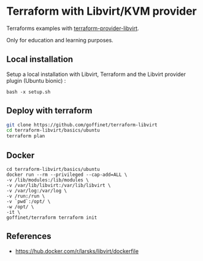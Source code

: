 # Terraform with Libvirt/KVM provider

Terraforms examples with [terraform-provider-libvirt](https://github.com/dmacvicar/terraform-provider-libvirt/).

Only for education and learning purposes.

## Local installation

Setup a local installation with Libvirt, Terraform and the Libvirt provider plugin (Ubuntu bionic) :

```
bash -x setup.sh
```

## Deploy with terraform

```bash
git clone https://github.com/goffinet/terraform-libvirt
cd terraform-libvirt/basics/ubuntu
terraform plan
```

## Docker

```
cd terraform-libvirt/basics/ubuntu
docker run --rm --privileged --cap-add=ALL \
-v /lib/modules:/lib/modules \
-v /var/lib/libvirt:/var/lib/libvirt \
-v /var/log:/var/log \
-v /run:/run \
-v `pwd`:/opt/ \
-w /opt/ \
-it \
goffinet/terraform terraform init
```

## References

- https://hub.docker.com/r/larsks/libvirt/dockerfile
